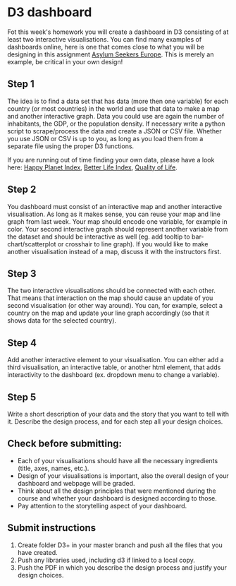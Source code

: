 # D3 dashboard

Fot this week's homework you will create a dashboard in D3 consisting of at least two interactive visualisations.
You can find many examples of dashboards online, here is one that comes close to what you will be designing in this assignment [Asylum Seekers Europe]. This is merely an example, be critical in your own design!
 
[Asylum Seekers Europe]: https://public.tableau.com/s/gallery/asylum-seekers-europe

## Step 1
The idea is to find a data set that has data (more then one variable) for each country (or most countries) in the world and use that data to make a map and another interactive graph. Data you could use are again the number of inhabitants, the GDP, or the population density. If necessary write a python script to scrape/process the data and create a JSON or CSV file.
Whether you use JSON or CSV is up to you, as long as you load them from a separate file using the proper 
D3 functions.

If you are running out of time finding your own data, please have a look here: [Happy Planet Index], [Better Life Index], [Quality of Life].

[Happy Planet Index]: http://www.happyplanetindex.org/data/
[Better Life Index]: http://stats.oecd.org/Index.aspx?DataSetCode=BLI
[Quality of Life]: http://www.numbeo.com/quality-of-life/rankings_by_country.jsp

## Step 2
You dashboard must consist of an interactive map and another interactive visualisation. As long as it makes sense, you can reuse your map and line graph from last week.
Your map should encode one variable, for example in color.
Your second interactive graph should represent another variable from the dataset and should be interactive as well (eg. add tooltip to bar-chart/scatterplot or crosshair to line graph).
If you would like to make another visualisation instead of a map, discuss it with the instructors first.

## Step 3
The two interactive visualisations should be connected with each other. That means that interaction on the map should cause an update of you second visualisation (or other way around). You can, for example, select a country on the map and update your line graph accordingly (so that it shows data for the selected country).

## Step 4
Add another interactive element to your visualisation. You can either add a third visualisation, an interactive table, or another html element, that adds interactivity to the dashboard (ex. dropdown menu to change a variable).  


## Step 5
Write a short description of your data and the story that you want to tell with it. Describe the design process, and for each step all your design choices.


## Check before submitting: 
* Each of your visualisations should have all the necessary ingredients (title, axes, names, etc.).
* Design of your visualisations is important, also the overall design of your dashboard and webpage will be graded.
* Think about all the design principles that were mentioned during the course and whether your dashboard is designed according to those.
* Pay attention to the storytelling aspect of your dashboard.
  

## Submit instructions

1. Create folder D3+ in your master branch and push all the files that you have created.
2. Push any libraries used, including d3 if linked to a local copy.
3. Push the PDF in which you describe the design process and justify your design choices.
